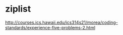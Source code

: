 # ziplist
http://courses.ics.hawaii.edu/ics314s21/morea/coding-standards/experience-five-problems-2.html
